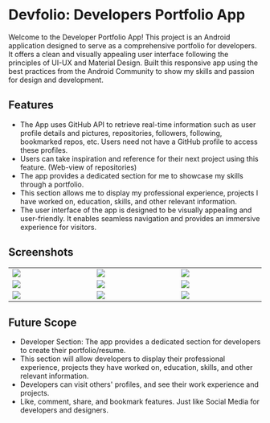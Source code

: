 # Devfolio: Developers Portfolio App

Welcome to the Developer Portfolio App! This project is an Android application designed to serve as a comprehensive portfolio for developers. It offers a clean and visually appealing user interface following the principles of UI-UX and Material Design. Built this responsive app using the best practices from the Android Community to show my skills and passion for design and development.

## Features

- The App uses GitHub API to retrieve real-time information such as user profile details and pictures, repositories, followers, following, bookmarked repos, etc. Users need not have a GitHub profile to access these profiles.
- Users can take inspiration and reference for their next project using this feature. (Web-view of repositories)
- The app provides a dedicated section for me to showcase my skills through a portfolio.
- This section allows me to display my professional experience, projects I have worked on, education, skills, and other relevant information.
- The user interface of the app is designed to be visually appealing and user-friendly. It enables seamless navigation and provides an immersive experience for visitors.

## Screenshots

<table width="100%">
  <tbody>
    <tr>
      <td width="1%"><img src="https://github.com/Kajal13081/Flutter_Portfolio/assets/80222700/b613875c-29ca-4988-a8f4-81efc3e16f66"/></td>
      <td width="1%"><img src="https://github.com/Kajal13081/Flutter_Portfolio/assets/80222700/7bc9a273-4bbb-4176-adbe-3d368e52e112"/></td>
       <td width="1%"><img src="https://github.com/Kajal13081/Flutter_Portfolio/assets/80222700/047ab0e3-6a3a-41d2-aaf9-f5c0d2e1b6a9"/></td>
    </tr>
    <tr>
      <td width="1%"><img src="https://github.com/Kajal13081/Flutter_Portfolio/assets/80222700/580642fe-a4d9-4620-b1f3-44f96a5dfcba"/></td>
      <td width="1%"><img src="https://github.com/Kajal13081/Flutter_Portfolio/assets/80222700/b382ab1e-652d-4c0f-9ffc-950f850f56b9"/></td>
       <td width="1%"><img src="https://github.com/Kajal13081/Flutter_Portfolio/assets/80222700/472bbfa3-cdd7-4ed2-ae0c-afa2dabf8c09"/></td>
    </tr>
    <tr>
      <td width="1%"><img src="https://github.com/Kajal13081/Flutter_Portfolio/assets/80222700/05f23772-186c-4912-991a-f771c9184442"/></td>
      <td width="1%"><img src="https://github.com/Kajal13081/Flutter_Portfolio/assets/80222700/992f71b9-9d40-44d4-9a93-ff3f867c55c9"/></td>
       <td width="1%"><img src="https://github.com/Kajal13081/Flutter_Portfolio/assets/80222700/c2e2bfc1-9cfe-4e3f-b8c1-3499edcb8f74"/></td>
    </tr>
  </tbody>
</table>


## Future Scope

- Developer Section: The app provides a dedicated section for developers to create their portfolio/resume.
- This section will allow developers to display their professional experience, projects they have worked on, education, skills, and other relevant information.
- Developers can visit others' profiles, and see their work experience and projects. 
- Like, comment, share, and bookmark features. Just like Social Media for developers and designers.

